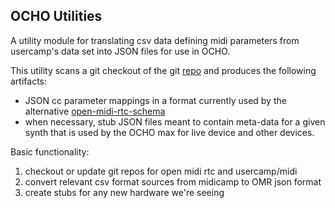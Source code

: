 ## OCHO Utilities

A utility module for translating csv data defining midi parameters from usercamp's data set
into JSON files for use in OCHO.

This utility scans a git checkout of the git
[repo](https://github.com/usercamp/midi) and produces the following artifacts:
* JSON cc parameter mappings in a format currently used by the alternative
[open-midi-rtc-schema](https://github.com/eokuwwy/open-midi-rtc-schema)
* when necessary, stub JSON files meant to contain meta-data for a given synth that is
used by the OCHO max for live device and other devices.

Basic functionality:

1. checkout or update git repos for open midi rtc and usercamp/midi
2. convert relevant csv format sources from midicamp to OMR json format
3. create stubs for any new hardware we're seeing
